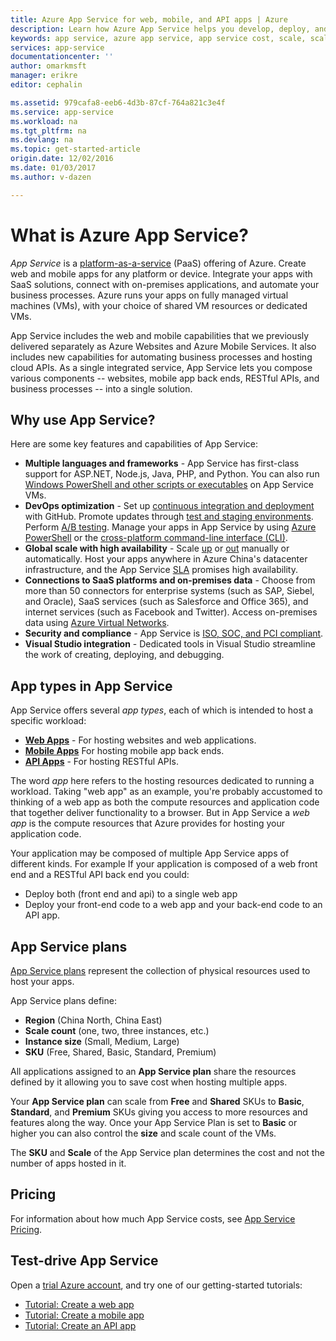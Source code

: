 ```yaml
---
title: Azure App Service for web, mobile, and API apps | Azure
description: Learn how Azure App Service helps you develop, deploy, and manage web and mobile apps.
keywords: app service, azure app service, app service cost, scale, scalable, app deployment, azure app deployment, paas, platform-as-a-service, website, web site, web, azure mobile
services: app-service
documentationcenter: ''
author: omarkmsft
manager: erikre
editor: cephalin

ms.assetid: 979cafa8-eeb6-4d3b-87cf-764a821c3e4f
ms.service: app-service
ms.workload: na
ms.tgt_pltfrm: na
ms.devlang: na
ms.topic: get-started-article
origin.date: 12/02/2016
ms.date: 01/03/2017
ms.author: v-dazen

---
```

# What is Azure App Service?
*App Service* is a [platform-as-a-service](https://en.wikipedia.org/wiki/Platform_as_a_service) (PaaS) offering of Azure. Create web and mobile apps for any platform or device. Integrate your apps with SaaS solutions, connect with on-premises applications, and automate your business processes. Azure runs your apps on fully managed virtual machines (VMs), with your choice of shared VM resources or dedicated VMs.

App Service includes the web and mobile capabilities that we previously delivered separately as Azure Websites and Azure Mobile Services. It also includes new capabilities for automating business processes and hosting cloud APIs. As a single integrated service, App Service lets you compose various components -- websites, mobile app back ends, RESTful APIs, and business processes -- into a single solution.

## Why use App Service?
Here are some key features and capabilities of App Service:

* **Multiple languages and frameworks** - App Service has first-class support for ASP.NET, Node.js, Java, PHP, and Python. You can also run [Windows PowerShell and other scripts or executables](../app-service-web/web-sites-create-web-jobs.md) on App Service VMs.
* **DevOps optimization** - Set up [continuous integration and deployment](../app-service-web/app-service-continuous-deployment.md) with GitHub. Promote updates through [test and staging environments](../app-service-web/web-sites-staged-publishing.md). Perform [A/B testing](../app-service-web/app-service-web-test-in-production-get-start.md). Manage your apps in App Service by using [Azure PowerShell](https://docs.microsoft.com/powershell/azureps-cmdlets-docs) or the [cross-platform command-line interface (CLI)](../cli-install-nodejs.md).
* **Global scale with high availability** - Scale [up](../app-service-web/web-sites-scale.md) or [out](../monitoring-and-diagnostics/insights-how-to-scale.md) manually or automatically. Host your apps anywhere in Azure China's datacenter infrastructure, and the App Service [SLA](https://www.azure.cn/support/sla/app-service/) promises high availability.
* **Connections to SaaS platforms and on-premises data** - Choose from more than 50 connectors for enterprise systems (such as SAP, Siebel, and Oracle), SaaS services (such as Salesforce and Office 365), and internet services (such as Facebook and Twitter). Access on-premises data using [Azure Virtual Networks](../app-service-web/app-service-vnet-integration-powershell.md).
* **Security and compliance** - App Service is [ISO, SOC, and PCI compliant](https://www.trustcenter.cn/).
* **Visual Studio integration** - Dedicated tools in Visual Studio streamline the work of creating, deploying, and debugging.

## App types in App Service
App Service offers several *app types*, each of which is intended to host a specific workload:

* [**Web Apps**](../app-service-web/app-service-web-overview.md) - For hosting websites and web applications.
* [**Mobile Apps**](../app-service-mobile/app-service-mobile-value-prop.md) For hosting mobile app back ends.
* [**API Apps**](../app-service-api/app-service-api-apps-why-best-platform.md) - For hosting RESTful APIs.

The word *app* here refers to the hosting resources dedicated to running a workload. Taking "web app" as an example, you're probably accustomed to thinking of a web app as both the compute resources and application code that together deliver functionality to a browser. But in App Service a *web app* is the compute resources that Azure provides for hosting your application code. 

Your application may be composed of multiple App Service apps of different kinds. For example If your application is composed of a web front end and a RESTful API back end you could:

- Deploy both (front end and api) to a single web app  
- Deploy your front-end code to a web app and your back-end code to an API app. 

## App Service plans
[App Service plans](azure-web-sites-web-hosting-plans-in-depth-overview.md) represent the collection of physical resources used to host your apps.

App Service plans define:

- **Region** (China North, China East)
- **Scale count** (one, two, three instances, etc.)
- **Instance size** (Small, Medium, Large)
- **SKU** (Free, Shared, Basic, Standard, Premium)

All applications assigned to an **App Service plan** share the resources defined by it allowing you to save cost when hosting multiple apps.

Your **App Service plan** can scale from **Free** and **Shared** SKUs to **Basic**, **Standard**, and **Premium** SKUs giving you access to more resources and features along the way. Once your App Service Plan is set to **Basic** or higher you can also control the **size** and scale count of the VMs.

The **SKU** and **Scale** of the App Service plan determines the cost and not the number of apps hosted in it. 

## Pricing
For information about how much App Service costs, see [App Service Pricing](https://www.azure.cn/pricing/details/app-service/).

## Test-drive App Service

Open a [trial Azure account](https://www.azure.cn/pricing/1rmb-trial/), and try one of our getting-started tutorials:

* [Tutorial: Create a web app](../app-service-web/app-service-web-get-started.md)
* [Tutorial: Create a mobile app](../app-service-mobile/app-service-mobile-android-get-started.md)
* [Tutorial: Create an API app](../app-service-api/app-service-api-dotnet-get-started.md)
